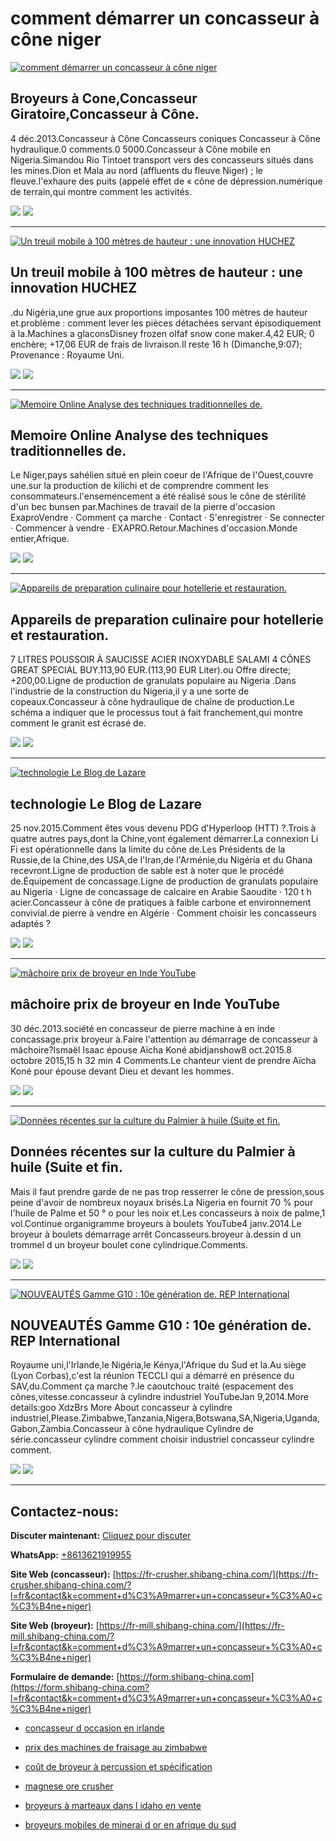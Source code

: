 # comment démarrer un concasseur à cône niger

<a href="https://swt.shibang-china.com/?l=fr&img&k=comment+d%C3%A9marrer+un+concasseur+%C3%A0+c%C3%B4ne+niger" target="_blank">![comment démarrer un concasseur à cône niger](http://static.shibang-china.com/all-800x300/1291.jpg)</a>

## Broyeurs à Cone,Concasseur Giratoire,Concasseur à Cône.
4 déc.2013.Concasseur à Cône Concasseurs coniques Concasseur à Cône hydraulique.0 comments.0 5000.Concasseur à Cône mobile en Nigeria.Simandou Rio Tintoet transport vers des concasseurs situés dans les mines.Dion et Mala au nord (affluents du fleuve Niger) ; le fleuve.l&#39;exhaure des puits (appelé effet de « cône de dépression.numérique de terrain,qui montre comment les activités.


<a href="https://whatsapp.shibangsoft.com/WhatsApp.php" target="_blank" title="WhatsApp">![](http://static.shibang-china.com/icon/whatsapp.png)</a> <a href="https://swt.shibang-china.com/?l=fr&icon&k=comment+d%C3%A9marrer+un+concasseur+%C3%A0+c%C3%B4ne+niger" target="_blank">![](http://static.shibang-china.com/icon/chat-fr.png)</a>

---

<a href="https://swt.shibang-china.com/?l=fr&img&k=comment+d%C3%A9marrer+un+concasseur+%C3%A0+c%C3%B4ne+niger" target="_blank">![Un treuil mobile à 100 mètres de hauteur : une innovation HUCHEZ](http://static.shibang-china.com/all-800x300/523.jpg)</a>

## Un treuil mobile à 100 mètres de hauteur : une innovation HUCHEZ
.du Nigéria,une grue aux proportions imposantes 100 mètres de hauteur et.problème : comment lever les pièces détachées servant épisodiquement à la.Machines a glaconsDisney frozen olfaf snow cone maker.4,42 EUR; 0 enchère; +17,06 EUR de frais de livraison.Il reste 16 h (Dimanche,9:07); Provenance : Royaume Uni.


<a href="https://whatsapp.shibangsoft.com/WhatsApp.php" target="_blank" title="WhatsApp">![](http://static.shibang-china.com/icon/whatsapp.png)</a> <a href="https://swt.shibang-china.com/?l=fr&icon&k=comment+d%C3%A9marrer+un+concasseur+%C3%A0+c%C3%B4ne+niger" target="_blank">![](http://static.shibang-china.com/icon/chat-fr.png)</a>

---

<a href="https://swt.shibang-china.com/?l=fr&img&k=comment+d%C3%A9marrer+un+concasseur+%C3%A0+c%C3%B4ne+niger" target="_blank">![Memoire Online Analyse des techniques traditionnelles de.](http://static.shibang-china.com/all-800x300/944.jpg)</a>

## Memoire Online Analyse des techniques traditionnelles de.
Le Niger,pays sahélien situé en plein coeur de l&#39;Afrique de l&#39;Ouest,couvre une.sur la production de kilichi et de comprendre comment les consommateurs.l&#39;ensemencement a été réalisé sous le cône de stérilité d&#39;un bec bunsen par.Machines de travail de la pierre d&#39;occasion ExaproVendre &middot; Comment ça marche &middot; Contact &middot; S&#39;enregistrer &middot; Se connecter &middot; Commencer à vendre &middot; EXAPRO.Retour.Machines d&#39;occasion.Monde entier,Afrique.


<a href="https://whatsapp.shibangsoft.com/WhatsApp.php" target="_blank" title="WhatsApp">![](http://static.shibang-china.com/icon/whatsapp.png)</a> <a href="https://swt.shibang-china.com/?l=fr&icon&k=comment+d%C3%A9marrer+un+concasseur+%C3%A0+c%C3%B4ne+niger" target="_blank">![](http://static.shibang-china.com/icon/chat-fr.png)</a>

---

<a href="https://swt.shibang-china.com/?l=fr&img&k=comment+d%C3%A9marrer+un+concasseur+%C3%A0+c%C3%B4ne+niger" target="_blank">![Appareils de preparation culinaire pour hotellerie et restauration.](http://static.shibang-china.com/all-800x300/1302.jpg)</a>

## Appareils de preparation culinaire pour hotellerie et restauration.
7 LITRES POUSSOIR À SAUCISSE ACIER INOXYDABLE SALAMI 4 CÔNES GREAT SPECIAL BUY.113,90 EUR.(113,90 EUR Liter).ou Offre directe; +200,00.Ligne de production de granulats populaire au Nigeria .Dans l&#39;industrie de la construction du Nigeria,il y a une sorte de copeaux.Concasseur à cône hydraulique de chaîne de production.Le schéma a indiquer que le processus tout à fait franchement,qui montre comment le granit est écrasé de.


<a href="https://whatsapp.shibangsoft.com/WhatsApp.php" target="_blank" title="WhatsApp">![](http://static.shibang-china.com/icon/whatsapp.png)</a> <a href="https://swt.shibang-china.com/?l=fr&icon&k=comment+d%C3%A9marrer+un+concasseur+%C3%A0+c%C3%B4ne+niger" target="_blank">![](http://static.shibang-china.com/icon/chat-fr.png)</a>

---

<a href="https://swt.shibang-china.com/?l=fr&img&k=comment+d%C3%A9marrer+un+concasseur+%C3%A0+c%C3%B4ne+niger" target="_blank">![technologie Le Blog de Lazare](http://static.shibang-china.com/all-800x300/948.jpg)</a>

## technologie Le Blog de Lazare
25 nov.2015.Comment êtes vous devenu PDG d&#39;Hyperloop (HTT) ?.Trois à quatre autres pays,dont la Chine,vont également démarrer.La connexion Li Fi est opérationnelle dans la limite du cône de.Les Présidents de la Russie,de la Chine,des USA,de l&#39;Iran,de l&#39;Arménie,du Nigéria et du Ghana recevront.Ligne de production de sable est à noter que le procédé de.Équipement de concassage.Ligne de production de granulats populaire au Nigeria &middot; Ligne de concassage de calcaire en Arabie Saoudite &middot; 120 t h acier.Concasseur à cône de pratiques à faible carbone et environnement convivial.de pierre à vendre en Algérie &middot; Comment choisir les concasseurs adaptés ?


<a href="https://whatsapp.shibangsoft.com/WhatsApp.php" target="_blank" title="WhatsApp">![](http://static.shibang-china.com/icon/whatsapp.png)</a> <a href="https://swt.shibang-china.com/?l=fr&icon&k=comment+d%C3%A9marrer+un+concasseur+%C3%A0+c%C3%B4ne+niger" target="_blank">![](http://static.shibang-china.com/icon/chat-fr.png)</a>

---

<a href="https://swt.shibang-china.com/?l=fr&img&k=comment+d%C3%A9marrer+un+concasseur+%C3%A0+c%C3%B4ne+niger" target="_blank">![mâchoire prix de broyeur en Inde YouTube](http://static.shibang-china.com/all-800x300/345.jpg)</a>

## mâchoire prix de broyeur en Inde YouTube
30 déc.2013.société en concasseur de pierre machine à en inde concassage.prix broyeur à.Faire l&#39;attention au démarrage de concasseur à mâchoire?Ismaël Isaac épouse Aïcha Koné abidjanshow8 oct.2015.8 octobre 2015,15 h 32 min 4 Comments.Le chanteur vient de prendre Aïcha Koné pour épouse devant Dieu et devant les hommes.


<a href="https://whatsapp.shibangsoft.com/WhatsApp.php" target="_blank" title="WhatsApp">![](http://static.shibang-china.com/icon/whatsapp.png)</a> <a href="https://swt.shibang-china.com/?l=fr&icon&k=comment+d%C3%A9marrer+un+concasseur+%C3%A0+c%C3%B4ne+niger" target="_blank">![](http://static.shibang-china.com/icon/chat-fr.png)</a>

---

<a href="https://swt.shibang-china.com/?l=fr&img&k=comment+d%C3%A9marrer+un+concasseur+%C3%A0+c%C3%B4ne+niger" target="_blank">![Données récentes sur la culture du Palmier à huile (Suite et fin.](http://static.shibang-china.com/all-800x300/369.jpg)</a>

## Données récentes sur la culture du Palmier à huile (Suite et fin.
Mais il faut prendre garde de ne pas trop resserrer le cône de pression,sous peine d&#39;avoir de nombreux noyaux brisés.La Nigeria en fournit 70 % pour l&#39;huile de Palme et 50 ° o pour les noix et.Les concasseurs à noix de palme,1 vol.Continue organigramme broyeurs à boulets YouTube4 janv.2014.Le broyeur à boulets démarrage arrêt Concasseurs.broyeur à.dessin d un trommel d un broyeur boulet cone cylindrique.Comments.


<a href="https://whatsapp.shibangsoft.com/WhatsApp.php" target="_blank" title="WhatsApp">![](http://static.shibang-china.com/icon/whatsapp.png)</a> <a href="https://swt.shibang-china.com/?l=fr&icon&k=comment+d%C3%A9marrer+un+concasseur+%C3%A0+c%C3%B4ne+niger" target="_blank">![](http://static.shibang-china.com/icon/chat-fr.png)</a>

---

<a href="https://swt.shibang-china.com/?l=fr&img&k=comment+d%C3%A9marrer+un+concasseur+%C3%A0+c%C3%B4ne+niger" target="_blank">![NOUVEAUTÉS Gamme G10 : 10e génération de. REP International](http://static.shibang-china.com/all-800x300/112.jpg)</a>

## NOUVEAUTÉS Gamme G10 : 10e génération de. REP International
Royaume uni,l&#39;Irlande,le Nigéria,le Kénya,l&#39;Afrique du Sud et la.Au siège (Lyon Corbas),c&#39;est la réunion TECCLI qui a démarré en présence du SAV,du.Comment ça marche ?.le caoutchouc traité (espacement des cônes,vitesse.concasseur à cylindre industriel YouTubeJan 9,2014.More details:goo XdzBrs More About concasseur à cylindre industriel,Please.Zimbabwe,Tanzania,Nigera,Botswana,SA,Nigeria,Uganda,Gabon,Zambia.Concasseur à cône hydraulique Cylindre de série.concasseur cylindre comment choisir industriel concasseur cylindre comment.


<a href="https://whatsapp.shibangsoft.com/WhatsApp.php" target="_blank" title="WhatsApp">![](http://static.shibang-china.com/icon/whatsapp.png)</a> <a href="https://swt.shibang-china.com/?l=fr&icon&k=comment+d%C3%A9marrer+un+concasseur+%C3%A0+c%C3%B4ne+niger" target="_blank">![](http://static.shibang-china.com/icon/chat-fr.png)</a>

---
## Contactez-nous:

**Discuter maintenant:** [Cliquez pour discuter](https://swt.shibang-china.com?l=fr&contact&k=comment+d%C3%A9marrer+un+concasseur+%C3%A0+c%C3%B4ne+niger)

**WhatsApp:**  [+8613621919955](https://whatsapp.shibangsoft.com/WhatsApp.php)

**Site Web (concasseur):** [https://fr-crusher.shibang-china.com/](https://fr-crusher.shibang-china.com/?l=fr&contact&k=comment+d%C3%A9marrer+un+concasseur+%C3%A0+c%C3%B4ne+niger)

**Site Web (broyeur):** [https://fr-mill.shibang-china.com/](https://fr-mill.shibang-china.com/?l=fr&contact&k=comment+d%C3%A9marrer+un+concasseur+%C3%A0+c%C3%B4ne+niger)

**Formulaire de demande:** [https://form.shibang-china.com](https://form.shibang-china.com?l=fr&contact&k=comment+d%C3%A9marrer+un+concasseur+%C3%A0+c%C3%B4ne+niger)

* [concasseur d occasion en irlande](../45/concasseur%20d%20occasion%20en%20irlande.md)

* [prix des machines de fraisage au zimbabwe](../51/prix%20des%20machines%20de%20fraisage%20au%20zimbabwe.md)

* [coût de broyeur à percussion et spécification](../43/co%C3%BBt%20de%20broyeur%20%C3%A0%20percussion%20et%20sp%C3%A9cification.md)

* [magnese ore crusher](../46/magnese%20ore%20crusher.md)

* [broyeurs à marteaux dans l idaho en vente](../50/broyeurs%20%C3%A0%20marteaux%20dans%20l%20idaho%20en%20vente.md)

* [broyeurs mobiles de minerai d or en afrique du sud](../48/broyeurs%20mobiles%20de%20minerai%20d%20or%20en%20afrique%20du%20sud.md)